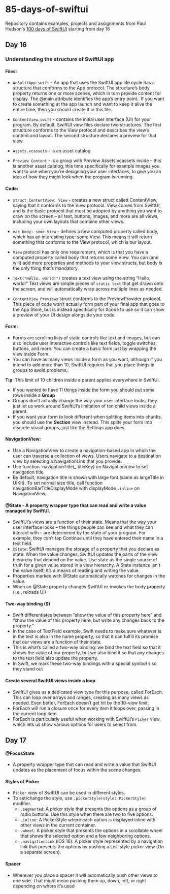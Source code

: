 # 85-days-of-swiftui

Repository contains examples, projects and assignments from Paul Hudson's [100 days of SwiftUI](https://www.hackingwithswift.com/100/swiftui) starting from day 16

## Day 16

### Understanding the structure of SwiftUI app

#### Files:

- `WeSplitApp.swift` - An app that uses the SwiftUI app life cycle has a structure that conforms to the App protocol. The structure’s body property returns one or more scenes, which in turn provide content for display. The @main attribute identifies the app’s entry point.. If you want to create something at the app launch and want to keep it alive the entire time, then you should create it in this file.

- `ContentView.swift` - contains the initial user interface (UI) for your program. By default, SwiftUI view files declare two structures. The first structure conforms to the View protocol and describes the view’s content and layout. The second structure declares a preview for that view.

- `Assets.xcassets` - is an asset catalog

- `Preview Content` - is a group with Preview Assets.xcassets inside – this is another asset catalog, this time specifically for example images you want to use when you’re designing your user interfaces, to give you an idea of how they might look when the program is running.

#### Code:

- `struct ContentView: View` - creates a new struct called ContentView, saying that it conforms to the View protocol. View comes from SwiftUI, and is the basic protocol that must be adopted by anything you want to draw on the screen – all text, buttons, images, and more are all views, including your own layouts that combine other views.

-  `var body: some View` - defines a new computed property called body, which has an interesting type: some View. This means it will return something that conforms to the View protocol, which is our layout.

-  `View` protocol has only one requirement, which is that you have a computed property called body that returns some View. You can (and will) add more properties and methods to your view structs, but body is the only thing that’s mandatory.

- `Text("Hello, world!")` creates a text view using the string “Hello, world!” Text views are simple pieces of `static text` that get drawn onto the screen, and will automatically wrap across multiple lines as needed.

- `ContentView_Previews` struct conforms to the PreviewProvider protocol. This piece of code won’t actually form part of your final app that goes to the App Store, but is instead specifically for Xcode to use so it can show a preview of your UI design alongside your code.


#### Form:

- Forms are scrolling lists of static controls like text and images, but can also include user interactive controls like text fields, toggle switches, buttons, and more. You can create a basic form just by wrapping the view inside Form.
- You can have as many views inside a form as you want, although if you intend to add more than 10, SwiftUI requires that you place things in groups to avoid problems.

**Tip**: This limit of 10 children inside a parent applies everywhere in SwiftUI.

- If you wanted to have 11 things inside the form you should put some rows inside a **Group**
- Groups don’t actually change the way your user interface looks, they just let us work around SwiftUI’s limitation of ten child views inside a parent.
- If you want your form to look different when splitting items into chunks, you should use the **Section** view instead. This splits your form into discrete visual groups, just like the Settings app does.


#### NavigationView:

- Use a NavigationView to create a navigation-based app in which the user can traverse a collection of views. Users navigate to a destination view by selecting a NavigationLink that you provide.
- Use function `navigationTitle(_ titleKey) on NavigationView to set navigation title
- By default, navigation title is shown with large font (same as largeTitle in UIKit). To set normal size title, call function navigationBarTitleDisplayMode with displayMode `.inline` on NavigationView.


#### @State - A property wrapper type that can read and write a value managed by SwiftUI.

- SwiftUI’s views are a function of their state. Means that the way your user interface looks – the things people can see and what they can interact with – are determined by the state of your program. For example, they can’t tap Continue until they have entered their name in a text field.
- `@State`: SwiftUI manages the storage of a property that you declare as state. When the value changes, SwiftUI updates the parts of the view hierarchy that depend on the value. Use state as the single source of truth for a given value stored in a view hierarchy.
A State instance isn’t the value itself; it’s a means of reading and writing the value.
- Properties marked with @State automatically watches for changes in the value.
- When an @State property changes SwiftUI re-invokes the body property (i.e., reloads UI)

#### Two-way binding ($)

- Swift differentiates between “show the value of this property here” and “show the value of this property here, but write any changes back to the property.”
- In the case of TextField example, Swift needs to make sure whatever is in the text is also in the name property, so that it can fulfill its promise that our views are a function of their state.
- This is what’s called a two-way binding: we bind the text field so that it shows the value of our property, but we also bind it so that any changes to the text field also update the property.
- In Swift, we mark these two-way bindings with a special symbol `$` so they stand out


#### Create several SwiftUI views inside a loop

- SwiftUI gives us a dedicated view type for this purpose, called ForEach. This can loop over arrays and ranges, creating as many views as needed. Even better, ForEach doesn’t get hit by the 10-view limit.
- ForEach will run a closure once for every item it loops over, passing in the current loop item.
- ForEach is particularly useful when working with SwiftUI’s `Picker` view, which lets us show various options for users to select from.

## Day 17

#### @FocusState

- A property wrapper type that can read and write a value that SwiftUI updates as the placement of focus within the scene changes.

#### Styles of Picker

- `Picker` view of SwiftUI can be used in different styles.
- To set/change the style, use `.pickerStyle(style: PickerStyle)` modifier.
  - `.segmented`: A picker style that presents the options as a group of radio buttons. Use this style when there are two to five options.
  - `.inline`: A PickerStyle where each option is displayed inline with other views in the current container.
  - `.wheel`: A picker style that presents the options in a scrollable wheel that shows the selected option and a few neighboring options.
  - `.navigationLink` (iOS 16): A picker style represented by a navigation link that presents the options by pushing a List-style picker view (On a separate screen).
  
#### Spacer

- Wherever you place a spacer it will automatically push other views to one side. That might mean pushing them up, down, left, or right depending on where it’s used
